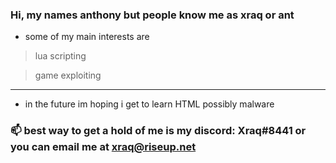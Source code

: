 ### Hi, my names anthony but people know me as xraq or ant

* some of my main interests are
> lua scripting

> game exploiting
-------------------------------------------------------------------
- in the future im hoping i get to learn
 HTML
 possibly malware

### 📫 best way to get a hold of me is my discord: Xraq#8441 or you can email me at xraq@riseup.net


